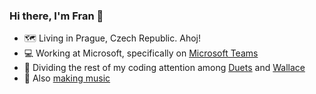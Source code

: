 ### Hi there, I'm Fran 👋
- 🗺 Living in Prague, Czech Republic. Ahoj!
- 💻 Working at Microsoft, specifically on [Microsoft Teams](https://www.microsoft.com/en/microsoft-365/microsoft-teams/group-chat-software)
- 👾 Dividing the rest of my coding attention among [Duets](https://github.com/duets) and [Wallace](https://github.com/wallaceapp)
- 🎸 Also [making music](https://twistedfaceoffadingbeauty.bandcamp.com/)
